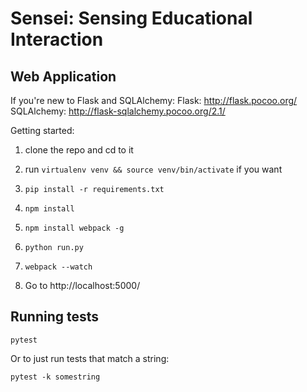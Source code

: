 # Sensei: Sensing Educational Interaction

## Web Application

If you're new to Flask and SQLAlchemy:
Flask: http://flask.pocoo.org/
SQLAlchemy: http://flask-sqlalchemy.pocoo.org/2.1/

Getting started:

1. clone the repo and cd to it

1. run `virtualenv venv && source venv/bin/activate` if you want

1. `pip install -r requirements.txt`

1. `npm install`

1. `npm install webpack -g`

1. `python run.py`

1. `webpack --watch`

1. Go to http://localhost:5000/

## Running tests

`pytest`

Or to just run tests that match a string:

`pytest -k somestring`
